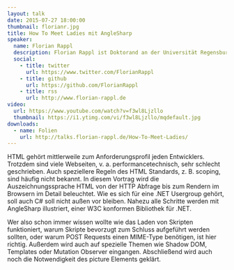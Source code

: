 ```yaml
---
layout: talk
date: 2015-07-27 18:00:00
thumbnail: florianr.jpg
title: How To Meet Ladies mit AngleSharp
speaker:
  name: Florian Rappl
  description: Florian Rappl ist Doktorand an der Universität Regensburg und promoviert in der theoretischen Physik. Neben High Performance Computing und Webentwicklung ist er auch im Bereich Cliententwicklung unterwegs. An der Universität Regensburg hält Florian regelmäßig Vorlesungen zu den Themen "Programmierung mit C#", "Webapplications mit HTML5, CSS3 und JavaScript" und "Software Design Patterns". Florian ist Microsoft MVP im Bereich Visual C# und CodeProject MVP. 
  social:
    - title: twitter
      url: https://www.twitter.com/FlorianRappl
    - title: github
      url: https://github.com/FlorianRappl
    - title: rss
      url: http://www.florian-rappl.de
video:
  url: https://www.youtube.com/watch?v=f3wl8Ljzllo
  thumbnail: https://i1.ytimg.com/vi/f3wl8Ljzllo/mqdefault.jpg
downloads:
  - name: Folien
    url: http://talks.florian-rappl.de/How-To-Meet-Ladies/
---
```

HTML gehört mittlerweile zum Anforderungsprofil jeden Entwicklers. Trotzdem sind viele Webseiten, v. a. performancetechnisch, sehr schlecht geschrieben. Auch speziellere Regeln des HTML Standards, z. B. scoping, sind häufig nicht bekannt. In diesem Vortrag wird die Auszeichnungssprache HTML von der HTTP Abfrage bis zum Rendern im Browsern im Detail beleuchtet. Wie es sich für eine .NET Usergroup gehört, soll auch C# soll nicht außen vor bleiben. Nahezu alle Schritte werden mit AngleSharp illustriert, einer W3C konformen Bibliothek für .NET. 

Wer also schon immer wissen wollte wie das Laden von Skripten funktioniert, warum Skripte bevorzugt zum Schluss aufgeführt werden sollten, oder warum POST Requests einen MIME-Type benötigen, ist hier richtig. Außerdem wird auch auf spezielle Themen wie Shadow DOM, Templates oder Mutation Observer eingangen. Abschließend wird auch noch die Notwendigkeit des picture Elements geklärt.